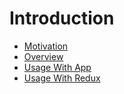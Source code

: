 # Introduction

* [Motivation](Motivation.md)
* [Overview](Overview.md)
* [Usage With App](UsageWithApp.md)
* [Usage With Redux](UsageWithRedux.md)
